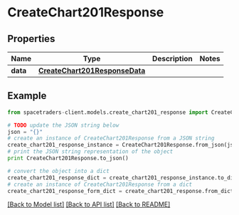 # CreateChart201Response


## Properties

Name | Type | Description | Notes
------------ | ------------- | ------------- | -------------
**data** | [**CreateChart201ResponseData**](CreateChart201ResponseData.md) |  | 

## Example

```python
from spacetraders-client.models.create_chart201_response import CreateChart201Response

# TODO update the JSON string below
json = "{}"
# create an instance of CreateChart201Response from a JSON string
create_chart201_response_instance = CreateChart201Response.from_json(json)
# print the JSON string representation of the object
print CreateChart201Response.to_json()

# convert the object into a dict
create_chart201_response_dict = create_chart201_response_instance.to_dict()
# create an instance of CreateChart201Response from a dict
create_chart201_response_form_dict = create_chart201_response.from_dict(create_chart201_response_dict)
```
[[Back to Model list]](../README.md#documentation-for-models) [[Back to API list]](../README.md#documentation-for-api-endpoints) [[Back to README]](../README.md)



